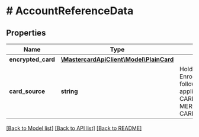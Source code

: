 # # AccountReferenceData

## Properties

Name | Type | Description | Notes
------------ | ------------- | ------------- | -------------
**encrypted_card** | [**\MastercardApiClient\Model\PlainCard**](PlainCard.md) |  | [optional]
**card_source** | **string** | Holds the Origin of Card Enrollment. Internally following mappings are applied: CARDHOLDER -&gt; CARD_ADDED_MANUALLY MERCHANT -&gt; CARD_ON_FILE | [optional]

[[Back to Model list]](../../README.md#models) [[Back to API list]](../../README.md#endpoints) [[Back to README]](../../README.md)
